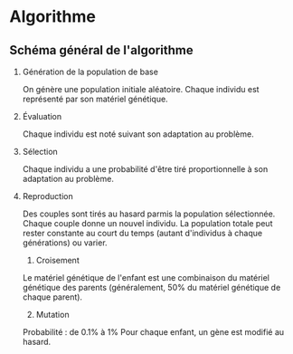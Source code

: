 # Algorithme
## Schéma général de l'algorithme

1. Génération de la population de base
   
   On génère une population initiale aléatoire. Chaque individu est représenté par son matériel génétique.
   
2. Évaluation
   
   Chaque individu est noté suivant son adaptation au problème.
   
3. Sélection
   
   Chaque individu a une probabilité d'être tiré proportionnelle à son adaptation au problème.
   
4. Reproduction
   
   Des couples sont tirés au hasard parmis la population sélectionnée. Chaque couple donne un nouvel individu.
   La population totale peut rester constante au court du temps (autant d'individus à chaque générations) ou varier.
   
    1. Croisement
   
     Le matériel génétique de l'enfant est une combinaison du matériel génétique des parents
     (généralement, 50% du matériel génétique de chaque parent).
     
    2. Mutation
  
    Probabilité : de 0.1% à 1%
    Pour chaque enfant, un gène est modifié au hasard.
    
